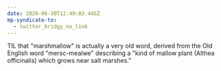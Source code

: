 ```yaml
---
date: 2020-06-30T12:49:03.445Z
mp-syndicate-to:
  - twitter_bridgy_no_link
---
```


TIL that "marshmallow" is actually a very old word, derived from the Old English word "mersc-mealwe" describing a "kind of mallow plant (Althea officinalis) which grows near salt marshes."
